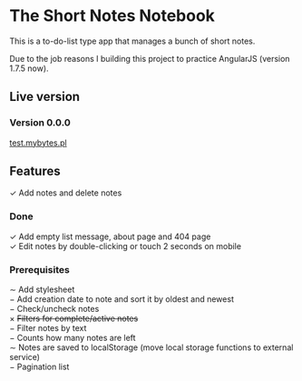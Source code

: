 # The Short Notes Notebook

This is a to-do-list type app that manages a bunch of short notes.

Due to the job reasons I building this project to practice AngularJS (version 1.7.5 now).

## Live version

### Version 0.0.0

[test.mybytes.pl](http://test.mybytes.pl)

## Features

&check; Add notes and delete notes

### Done 

&check; Add empty list message, about page and 404 page\
&check; Edit notes by double-clicking or touch 2 seconds on mobile

### Prerequisites

&Tilde; Add stylesheet\
&minus; Add creation date to note and sort it by oldest and newest\
&minus; Check/uncheck notes\
&times; <del>Filters for complete/active notes</del>\
&minus; Filter notes by text\
&minus; Counts how many notes are left\
&Tilde; Notes are saved to localStorage (move local storage functions to external service)\
&minus; Pagination list